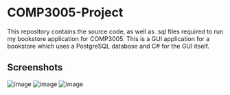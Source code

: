 # COMP3005-Project
This repository contains the source code, as well as .sql files required to run my bookstore application for COMP3005. This is a GUI application for a bookstore which uses a PostgreSQL database and C# for the GUI itself.

## Screenshots  
![image](https://github.com/AaronHertner/COMP3005-Project/blob/master/addBook.png)
![image](https://github.com/AaronHertner/COMP3005-Project/blob/master/bookSearch.png)
![image](https://github.com/AaronHertner/COMP3005-Project/blob/master/login.png)
